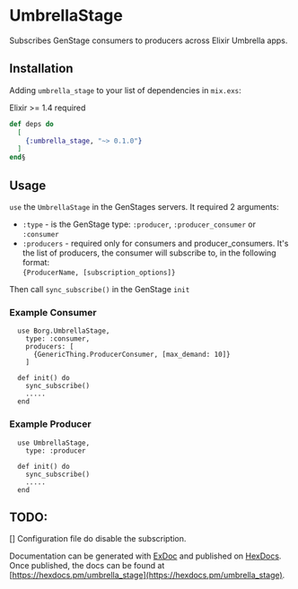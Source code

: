 # UmbrellaStage

Subscribes GenStage consumers to producers across Elixir Umbrella apps.

## Installation

Adding `umbrella_stage` to your list of dependencies in `mix.exs`:

Elixir >= 1.4 required

```elixir
def deps do
  [
    {:umbrella_stage, "~> 0.1.0"}
  ]
end§
```

## Usage
`use` the `UmbrellaStage` in the GenStages servers. It required 2 arguments:  
- `:type` - is the GenStage type: `:producer`, `:producer_consumer` or `:consumer`  
- `:producers` - required only for consumers and producer_consumers. It's the list of producers, the consumer will subscribe to, in the following format:  
`{ProducerName, [subscription_options]}`  

Then call `sync_subscribe()` in the GenStage `init`

### Example Consumer
```
  use Borg.UmbrellaStage,
    type: :consumer,
    producers: [
      {GenericThing.ProducerConsumer, [max_demand: 10]}
    ]

  def init() do
    sync_subscribe()
    .....
  end
```

### Example Producer
```
  use UmbrellaStage,
    type: :producer

  def init() do
    sync_subscribe()
    .....
  end
```

## TODO: 
[] Configuration file do disable the subscription.

Documentation can be generated with [ExDoc](https://github.com/elixir-lang/ex_doc)
and published on [HexDocs](https://hexdocs.pm). Once published, the docs can
be found at [https://hexdocs.pm/umbrella_stage](https://hexdocs.pm/umbrella_stage).

